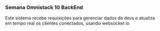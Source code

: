 ### Semana Omnistack 10 BackEnd

Este sistema recebe requisições para gerenciar dados de devs e atualiza em tempo real os clientes conectados, usando websocket io